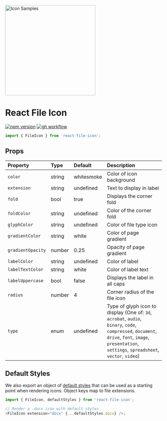 <img alt="Icon Samples" src="http://f.cl.ly/items/2r400P33330H0e3T3A1m/react-file-icons.png" width="290">

# React File Icon

[![npm version](https://img.shields.io/npm/v/react-file-icon.svg?style=flat-square)](https://www.npmjs.com/package/react-file-icon)
[![gh workflow](https://img.shields.io/github/workflow/status/corygibbons/react-file-icon/Test/master.svg?style=flat-square)](https://github.com/corygibbons/react-file-icon/actions?query=workflow%3ATest+branch%3Amaster)

```js
import { FileIcon } from 'react-file-icon';
```

## Props

<!-- prettier-ignore-start -->
| Property          | Type   | Default    | Description                       |
|:---               |:---    |:---        |:---                               |
| `color`           | string | whitesmoke | Color of icon background          |
| `extension`       | string | undefined  | Text to display in label          |
| `fold`            | bool   | true       | Displays the corner fold          |
| `foldColor`       | string | undefined  | Color of the corner fold          |
| `glyphColor`      | string | undefined  | Color of file type icon           |
| `gradientColor`   | string | white      | Color of page gradient            |
| `gradientOpacity` | number | 0.25       | Opacity of page gradient          |
| `labelColor`      | string | undefined  | Color of label                    |
| `labelTextColor`  | string | white      | Color of label text               |
| `labelUppercase`  | bool   | false      | Displays the label in all caps    |
| `radius`          | number | 4          | Corner radius of the file icon    |
| `type`            | enum   | undefined  | Type of glyph icon to display (One of: `3d`, `acrobat`, `audio`, `binary`, `code`, `compressed`, `document`, `drive`, `font`, `image`, `presentation`, `settings`, `spreadsheet`, `vector`, `video`) |
<!-- prettier-ignore-end -->

## Default Styles

We also export an object of [default styles](https://github.com/corygibbons/react-file-icon/blob/master/src/defaultStyles.js) that can be used as a starting point when rendering icons. Object keys map to file extensions.

```js
import { FileIcon, defaultStyles } from 'react-file-icon';

// Render a .docx icon with default styles
<FileIcon extension="docx" {...defaultStyles.docx} />;
```
